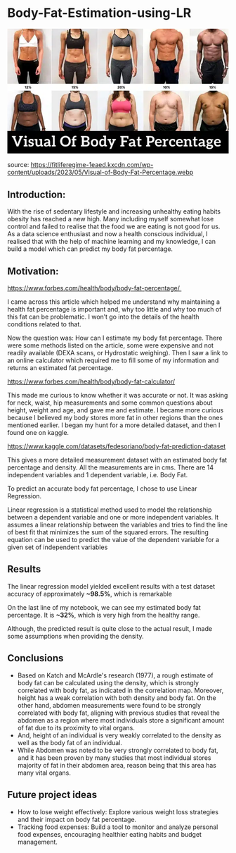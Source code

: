 # Body-Fat-Estimation-using-LR

![](bfp.jpg)

source: https://fitliferegime-1eaed.kxcdn.com/wp-content/uploads/2023/05/Visual-of-Body-Fat-Percentage.webp

## Introduction:
With the rise of sedentary lifestyle and increasing unhealthy eating habits obesity has reached a new high. Many including myself somewhat lose control and failed to realise that the food we are eating is not good for us. As a data science enthusiast and now a health conscious individual, I realised that with the help of machine learning and my knowledge, I can build a model which can predict my body fat percentage.

## Motivation:

https://www.forbes.com/health/body/body-fat-percentage/ 

I came across this article which helped me understand why maintaining a health fat percentage is important and, why too little and why too much of this fat can be problematic. I won’t go into the details of the health conditions related to that.

Now the question was: How can I estimate my body fat percentage. There were some methods listed on the article, some were expensive and not readily available (DEXA scans, or Hydrostatic weighing). Then I saw a link to an online calculator which required me to fill some of my information and returns an estimated fat percentage.

https://www.forbes.com/health/body/body-fat-calculator/

This made me curious to know whether it was accurate or not. It was asking for neck, waist, hip measurements and some common questions about height, weight and age, and gave me and estimate. 
I became more curious because I believed my body stores more fat in other regions than the ones mentioned earlier. I began my hunt for a more detailed dataset, and then I found one on kaggle.

https://www.kaggle.com/datasets/fedesoriano/body-fat-prediction-dataset

This gives a more detailed measurement dataset with an estimated body fat percentage and density. All the measurements are in cms.
There are 14 independent variables and 1 dependent variable, i.e. Body Fat.

To predict an accurate body fat percentage, I chose to use Linear Regression.

Linear regression is a statistical method used to model the relationship between a dependent variable and one or more independent variables. It assumes a linear relationship between the variables and tries to find the line of best fit that minimizes the sum of the squared errors. The resulting equation can be used to predict the value of the dependent variable for a given set of independent variables

## Results

The linear regression model yielded excellent results with a test dataset accuracy of approximately **~98.5%**, which is remarkable

On the last line of my notebook, we can see my estimated body fat percentage. It is **~32%**, which is very high from the healthy range.

Although, the predicted result is quite close to the actual result, I made some assumptions when providing the density.

## Conclusions

- Based on Katch and McArdle's research (1977), a rough estimate of body fat can be calculated using the density, which is strongly correlated with body fat, as indicated in the correlation map. Moreover, height has a weak correlation with both density and body fat. On the other hand, abdomen measurements were found to be strongly correlated with body fat, aligning with previous studies that reveal the abdomen as a region where most individuals store a significant amount of fat due to its proximity to vital organs.
- And, height of an individual is very weakly correlated to the density as well as the body fat of an individual.
- While Abdomen was noted to be very strongly correlated to body fat, and it has been proven by many studies that most individual stores majority of fat in their abdomen area, reason being that this area has many vital organs.

## Future project ideas
- How to lose weight effectively: Explore various weight loss strategies and their impact on body fat percentage.
- Tracking food expenses: Build a tool to monitor and analyze personal food expenses, encouraging healthier eating habits and budget management.



